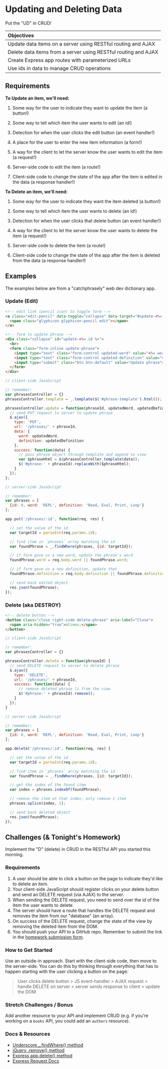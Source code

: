 # Updating and Deleting Data

Put the "UD" in CRUD!

| Objectives |
| :--- |
| Update data items on a server using RESTful routing and AJAX |
| Delete data items from a server using RESTful routing and AJAX |
| Create Express app routes with parameterized URLs |
| Use ids in data to manage CRUD operations |

## Requirements

**To Update an item, we'll need:**

1. Some way for the user to indicate they want to update the item (a button!)

2. Some way to tell which item the user wants to edit (an id!)

3. Detection for when the user clicks the edit button (an event handler!)

4. A place for the user to enter the new item information (a form!)

5. A way for the client to let the server know the user wants to edit the item (a request!)

6. Server-side code to edit the item (a route!)

7. Client-side code to change the state of the app after the item is edited in the data (a response handler!)

**To Delete an item, we'll need:**

1. Some way for the user to indicate they want the item deleted (a button!)

2. Some way to tell which item the user wants to delete (an id!)

3. Detection for when the user clicks that delete button (an event handler!)

4. A way for the client to let the server know the user wants to delete the item (a request!)

5. Server-side code to delete the item (a route!)

6. Client-side code to change the state of the app after the item is deleted from the data (a response handler!)

## Examples

The examples below are from a "catchphrasely" web dev dictionary app.

### Update (Edit)

```html
<!-- edit link (pencil icon) to toggle form -->
<a class="edit-pencil" data-toggle="collapse" data-target="#update-<%= id %>">
  <span class="glyphicon glyphicon-pencil edit"></span>
</a>

<!-- form to update phrase -->
<div class="collapse" id="update-<%= id %>">
  <br>
  <form class="form-inline update-phrase">
    <input type="text" class="form-control updated-word" value="<%= word %>" placeholder="New word?">
    <input type="text" class="form-control updated-definition" value="<%= definition %>" placeholder="New definition?">
    <input type="submit" class="btn btn-default" value="Update phrase">
  </form>
</div>
```

```js
// client-side JavaScript

// remember:
var phrasesController = {}
phrasesController.template = _.template($('#phrase-template').html());

phrasesController.update = function(phraseId, updatedWord, updatedDefinition) {
  // send PUT request to server to update phrase
  $.ajax({
    type: 'PUT',
    url: '/phrases/' + phraseId,
    data: {
      word: updatedWord,
      definition: updatedDefinition
    },
    success: function(data) {
      // pass phrase object through template and append to view
      var $phraseHtml = $(phrasesController.template(data));
      $('#phrase-' + phraseId).replaceWith($phraseHtml);
    }
  });
};
```

```js
// server-side JavaScript

// remember:
var phrases = [
  {id: 0, word: 'REPL', definition: 'Read, Eval, Print, Loop'}
];

app.put('/phrases/:id', function(req, res) {

  // set the value of the id
  var targetId = parseInt(req.params.id);

  // find item in `phrases` array matching the id
  var foundPhrase = _.findWhere(phrases, {id: targetId});

  // if form gave us a new word, update the phrase's word
  foundPhrase.word = req.body.word || foundPhrase.word;

  // if form gave us a new definition, update that
  foundPhrase.definition = req.body.definition || foundPhrase.definition;

  // send back edited object
  res.json(foundPhrase);
});
```

### Delete (aka DESTROY)

```html
<!-- delete button -->
<button class="close right-side delete-phrase" aria-label="Close">
  <span aria-hidden="true">&times;</span>
</button>
```

```js
// client-side JavaScript

// remember:
var phrasesController = {}

phrasesController.delete = function(phraseId) {
  // send DELETE request to server to delete phrase
  $.ajax({
    type: 'DELETE',
    url: '/phrases/' + phraseId,
    success: function(data) {
      // remove deleted phrase li from the view
      $('#phrase-' + phraseId).remove();
    }
  });
}
```

```js
// server-side JavaScript

// remember:
var phrases = [
  {id: 0, word: 'REPL', definition: 'Read, Eval, Print, Loop'}
];

app.delete('/phrases/:id', function(req, res) {

  // set the value of the id
  var targetId = parseInt(req.params.id);

  // find item in `phrases` array matching the id
  var foundPhrase = _.findWhere(phrases, {id: targetId});

  // get the index of the found item
  var index = phrases.indexOf(foundPhrase);

  // remove the item at that index, only remove 1 item
  phrases.splice(index, 1);

  // send back deleted object
  res.json(foundPhrase);
});
```

## Challenges (& Tonight's Homework)

Implement the "D" (delete) in CRUD in the RESTful API you started this morning.

### Requirements

1. A user should be able to click a button on the page to indicate they'd like to delete an item.
2. Your client-side JavaScript should register clicks on your delete button and send an DELETE request (via AJAX) to the server.
3. When sending the DELETE request, you need to send over the id of the item the user wants to delete.
4. The server should have a route that handles the DELETE request and removes the item from our "database" (an array).
5. On success of the DELETE request, change the state of the view by removing the deleted item from the DOM.
6. You should push your API to a GitHub repo. Remember to submit the link in the <a href="https://docs.google.com/a/generalassemb.ly/forms/d/14rNXnDaq5X5Rvda-1BRZCl9YmkOoZzf7oxGBEZG_YJE/viewform" target="_blank">homework submission form</a>.

### How to Get Started

Use an outside-in approach. Start with the client-side code, then move to the server-side. You can do this by thinking through everything that has to happen starting with the user clicking a button on the page:

> User clicks delete button > JS event-handler > AJAX request > handle DELETE on server > server sends response to client > update the DOM

### Stretch Challenges / Bonus

Add another resource to your API and implement CRUD (e.g. if you're working on a `books` API, you could add an `authors` resource).

### Docs & Resources

* <a href="http://underscorejs.org/#findWhere" target="_blank">Underscore _.findWhere() method</a>
* <a href="https://api.jquery.com/remove" target="_blank">jQuery .remove() method</a>
* <a href="http://expressjs.com/api.html#app.delete.method" target="_blank">Express app.delete() method</a>
* <a href="http://expressjs.com/api.html#req" target="_blank">Express Request Docs</a>
